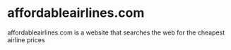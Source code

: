 # affordableairlines.com
affordableairlines.com is a website that searches the web for the cheapest airline prices
